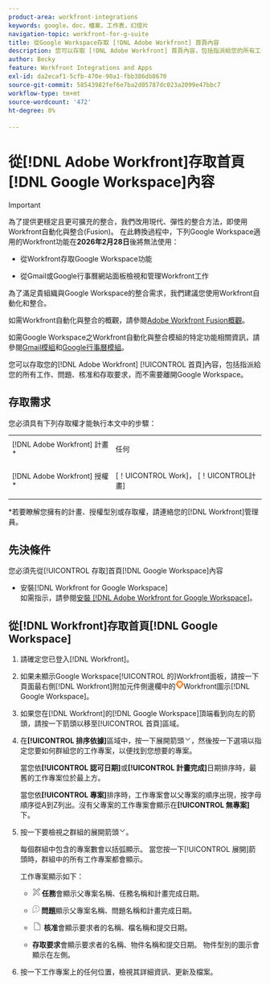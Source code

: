 ```yaml
---
product-area: workfront-integrations
keywords: google，doc，檔案，工作表，幻燈片
navigation-topic: workfront-for-g-suite
title: 從Google Workspace存取 [!DNL Adobe Workfront] 首頁內容
description: 您可以存取 [!DNL Adobe Workfront] 首頁內容，包括指派給您的所有工作、問題、核准和存取要求，而不需離開Google Workspace。
author: Becky
feature: Workfront Integrations and Apps
exl-id: da2ecaf1-5cfb-470e-90a1-fbb386db8670
source-git-commit: 58543982fef6e7ba2d05787dc023a2099e47bbc7
workflow-type: tm+mt
source-wordcount: '472'
ht-degree: 0%

---
```


# 從[!DNL Adobe Workfront]存取首頁[!DNL Google Workspace]內容

>[!IMPORTANT]
>
>為了提供更穩定且更可擴充的整合，我們改用現代、彈性的整合方法，即使用Workfront自動化與整合(Fusion)。 在此轉換過程中，下列Google Workspace適用的Workfront功能在&#x200B;**2026年2月28日**&#x200B;後將無法使用：
>
>* 從Workfront存取Google Workspace功能
>
>* 從Gmail或Google行事曆網站面板檢視和管理Workfront工作
>
>為了滿足貴組織與Google Workspace的整合需求，我們建議您使用Workfront自動化和整合。
>
>如需Workfront自動化與整合的概觀，請參閱[Adobe Workfront Fusion概觀](https://experienceleague.adobe.com/en/docs/workfront-fusion/using/get-started-with-fusion/understand-workfront-fusion/workfront-fusion-overview)。
>
>如需Google Workspace之Workfront自動化與整合模組的特定功能相關資訊，請參閱[Gmail模組](https://experienceleague.adobe.com/en/docs/workfront-fusion/using/references/apps-and-their-modules/third-party-app-connectors/gmail-modules)和[Google行事曆模組](https://experienceleague.adobe.com/en/docs/workfront-fusion/using/references/apps-and-their-modules/third-party-app-connectors/google-calendar-modules)。

您可以存取您的[!DNL Adobe Workfront] [!UICONTROL 首頁]內容，包括指派給您的所有工作、問題、核准和存取要求，而不需要離開Google Workspace。

## 存取需求

您必須具有下列存取權才能執行本文中的步驟：

<table style="table-layout:auto"> 
 <col> 
 <col> 
 <tbody> 
  <tr> 
   <td role="rowheader">[!DNL Adobe Workfront] 計畫*</td> 
   <td> <p>任何</p> </td> 
  </tr> 
  <tr> 
   <td role="rowheader">[!DNL Adobe Workfront] 授權*</td> 
   <td> <p>[！UICONTROL Work]， [！UICONTROL計畫]</p> </td> 
  </tr> 
 </tbody> 
</table>

&#42;若要瞭解您擁有的計畫、授權型別或存取權，請連絡您的[!DNL Workfront]管理員。

## 先決條件

您必須先從[!UICONTROL 存取]首頁[!DNL Google Workspace]內容

* 安裝[!DNL Workfront for Google Workspace]\
   如需指示，請參閱[安裝 [!DNL Adobe Workfront for Google Workspace]](../../workfront-integrations-and-apps/workfront-for-g-suite/install-workfront-for-gsuite.md)。

## 從[!DNL Workfront]存取首頁[!DNL Google Workspace]

1. 請確定您已登入[!DNL Workfront]。
1. 如果未顯示Google Workspace[!UICONTROL 的]Workfront面板，請按一下頁面最右側[!DNL Workfront]附加元件側邊欄中的![圖示](assets/wf-lion-icon.png)Workfront圖示[!DNL Google Workspace]。
1. 如果您在[!DNL Workfront]的[!DNL Google Workspace]頂端看到向左的箭頭，請按一下箭頭以移至[!UICONTROL 首頁]區域。

1. 在&#x200B;**[!UICONTROL 排序依據]**&#x200B;區域中，按一下展開箭頭![展開箭頭](assets/dropdown-arrow.png)，然後按一下選項以指定您要如何群組您的工作專案，以便找到您想要的專案。

   當您依&#x200B;**[!UICONTROL 認可日期]**&#x200B;或&#x200B;**[!UICONTROL 計畫完成]**&#x200B;日期排序時，最舊的工作專案位於最上方。

   當您依&#x200B;**[!UICONTROL 專案]**&#x200B;排序時，工作專案會以父專案的順序出現，按字母順序從A到Z列出。沒有父專案的工作專案會顯示在&#x200B;**[!UICONTROL 無專案]**&#x200B;下。

1. 按一下要檢視之群組的展開箭頭![展開箭頭](assets/dropdown-arrow.png)。

   每個群組中包含的專案數會以括弧顯示。 當您按一下[!UICONTROL 展開]箭頭時，群組中的所有工作專案都會顯示。

   工作專案顯示如下：

   * ![任務圖示](assets/task-icon.png) **任務**&#x200B;會顯示父專案名稱、任務名稱和計畫完成日期。

   * ![問題圖示](assets/issue-icon.png) **問題**&#x200B;顯示父專案名稱、問題名稱和計畫完成日期。

   * ![檔案圖示](assets/document-icon.png) **核准**&#x200B;會顯示要求者的名稱、檔名稱和提交日期。
   * **存取要求**&#x200B;會顯示要求者的名稱、物件名稱和提交日期。 物件型別的圖示會顯示在左側。

1. 按一下工作專案上的任何位置，檢視其詳細資訊、更新及檔案。
